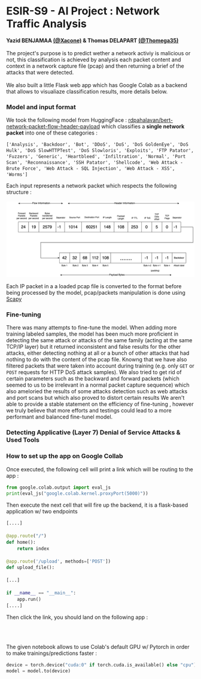 <h1>ESIR-S9 - AI Project : Network Traffic Analysis</h1>
<b>Yazid BENJAMAA <a href="https://github.com/Xacone">(@Xacone)</a> & Thomas DELAPART <a href="https://github.com/Thomega35">(@Thomega35)</a></b>
<br><br>
The project's purpose is to predict wether a network activiy is malicious or not, this classification is achieved by analysis each packet content and context in a network capture file (pcap) and then returning a brief of the attacks that were detected.
<br><br>We also built a little Flask web app which has Google Colab as a backend that allows to visualiaze classification results, more details below.

<h3>Model and input format</h3>

We took the following model from HuggingFace : <a href="https://huggingface.co/rdpahalavan/bert-network-packet-flow-header-payload">rdpahalavan/bert-network-packet-flow-header-payload</a> which classifies a <b>single network packet</b> into one of these categories : 
```
['Analysis', 'Backdoor', 'Bot', 'DDoS', 'DoS', 'DoS GoldenEye', 'DoS Hulk', 'DoS SlowHTTPTest', 'DoS Slowloris', 'Exploits', 'FTP Patator', 'Fuzzers', 'Generic', 'Heartbleed', 'Infiltration', 'Normal', 'Port Scan', 'Reconnaissance', 'SSH Patator', 'Shellcode', 'Web Attack - Brute Force', 'Web Attack - SQL Injection', 'Web Attack - XSS', 'Worms']
```

Each input represents a network packet which respects the following structure :
<br><br>
<img src="img/InputFormat.png">

Each IP packet in a a loaded pcap file is converted to the format before being processed by the model, pcap/packets manipulation is done using <a href="https://scapy.net/">Scapy</a>

<h3>Fine-tuning</h3>

There was many attempts to fine-tune the model. When adding more training labeled samples, the model has been much more proficient in detecting the same attack or attacks of the same family (acting at the same TCP/IP layer) but it returned inconsistent and false results for the other attacks, either detecting nothing at all or a bunch of other attacks that had nothing to do with the content of the pcap file. Knowng that we have also filtered packets that were taken into account during training (e.g. only `GET` or `POST` requests for HTTP DoS attack samples). 
We also tried to get rid of certain parameters such as the backward and forward packets (which seemed to us to be irrelevant in a normal packet capture sequence) which also ameloried the results of some attacks detection such as web attacks and port scans but which also proved to distort certain results
We aren't able to provide a stable statement on the efficiency of fine-tuning , however we truly believe that more efforts and testings could lead to a more performant and balanced fine-tunel model.

<h3>Detecting Applicative (Layer 7) Denial of Service Attacks & Used Tools</h3>

<h3>How to set up the app on Google Collab </h3>

Once executed, the following cell will print a link which will be routing to the app :

```python
from google.colab.output import eval_js
print(eval_js("google.colab.kernel.proxyPort(5000)"))
```

Then execute the next cell that will fire up the backend, it is a flask-based application w/ two endpoints
```python
[....]

@app.route("/")
def home():
    return index

@app.route('/upload', methods=['POST'])
def upload_file():

[...]

if __name__ == "__main__":
    app.run()
[....]
```

Then click the link, you should land on the following app : 

<br><br>

The given notebook allows to use Colab's default GPU w/ Pytorch in order to make trainings/predictions faster :

```python
device = torch.device("cuda:0" if torch.cuda.is_available() else "cpu")
model = model.to(device)
```




